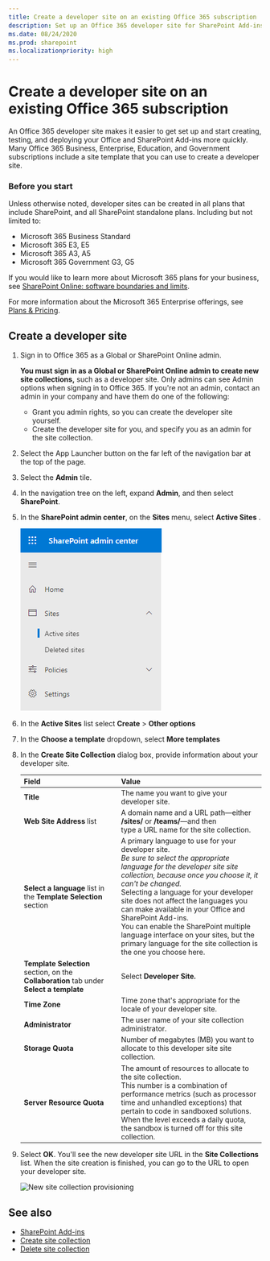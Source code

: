 ```yaml
---
title: Create a developer site on an existing Office 365 subscription
description: Set up an Office 365 developer site for SharePoint Add-ins.
ms.date: 08/24/2020
ms.prod: sharepoint
ms.localizationpriority: high
---
```

# Create a developer site on an existing Office 365 subscription

An Office 365 developer site makes it easier to get set up and start creating, testing, and deploying your Office and SharePoint Add-ins more quickly. Many Office 365 Business, Enterprise, Education, and Government subscriptions include a site template that you can use to create a developer site.

### Before you start

Unless otherwise noted, developer sites can be created in all plans that include SharePoint, and all SharePoint standalone plans. Including but not limited to:

- Microsoft 365 Business Standard
- Microsoft 365 E3, E5
- Microsoft 365 A3, A5
- Microsoft 365 Government G3, G5

If you would like to learn more about Microsoft 365 plans for your business, see [SharePoint Online: software boundaries and limits](/office365/servicedescriptions/sharepoint-online-service-description/sharepoint-online-limits).

For more information about the Microsoft 365 Enterprise offerings, see [Plans &amp; Pricing](https://www.microsoft.com/microsoft-365/compare-microsoft-365-enterprise-plans).

## Create a developer site

1. Sign in to Office 365 as a Global or SharePoint Online admin.

   **You must sign in as a Global or SharePoint Online admin to create new site collections,** such as a developer site. Only admins can see Admin options when signing in to Office 365. If you're not an admin, contact an admin in your company and have them do one of the following:

   - Grant you admin rights, so you can create the developer site yourself.
   - Create the developer site for you, and specify you as an admin for the site collection.

2. Select the App Launcher button on the far left of the navigation bar at the top of the page.

3. Select the **Admin** tile.

4. In the navigation tree on the left, expand **Admin**, and then select **SharePoint**.

5. In the **SharePoint admin center**, on the **Sites** menu, select **Active Sites** .

   ![SharePoint Admin Center Active Sites](..\images\SharePoint-Admin-Center-Active-Sites.png)

6. In the **Active Sites** list select **Create** > **Other options**

7. In the **Choose a template** dropdown, select **More templates**

8. In the **Create Site Collection** dialog box, provide information about your developer site.

   |Field|Value|
   |:-----|:-----|
   |**Title**|The name you want to give your developer site.|
   |**Web Site Address** list|A domain name and a URL path—either **/sites/** or **/teams/**—and then<br/>type a URL name for the site collection.|
   |**Select a language** list in the **Template Selection** section|A primary language to use for your developer site.<br/>*Be sure to select the appropriate language for the developer site site collection, because once you choose it, it can't be changed.*<br/>Selecting a language for your developer site does not affect the languages you can make available in your Office and SharePoint Add-ins.<br/>You can enable the SharePoint multiple language interface on your sites, but the primary language for the site collection is the one you choose here.|
   |**Template Selection** section, on the **Collaboration** tab under **Select a template**|Select **Developer Site.**|
   |**Time Zone**|Time zone that's appropriate for the locale of your developer site.|
   |**Administrator**|The user name of your site collection administrator.|
   |**Storage Quota**|Number of megabytes (MB) you want to allocate to this developer site site collection.|
   |**Server Resource Quota**|The amount of resources to allocate to the site collection.<br/>This number is a combination of performance metrics (such as processor time and unhandled exceptions) that pertain to code in sandboxed solutions.<br/>When the level exceeds a daily quota, the sandbox is turned off for this site collection.|

9. Select **OK**. You'll see the new developer site URL in the **Site Collections** list. When the site creation is finished, you can go to the URL to open your developer site.

   ![New site collection provisioning](../images/SPAdminCenter_newSiteCollection_provisioning.png)

## See also

- [SharePoint Add-ins](sharepoint-add-ins.md)
- [Create site collection](/sharepoint/create-site-collection)
- [Delete site collection](/sharepoint/delete-site-collection)

